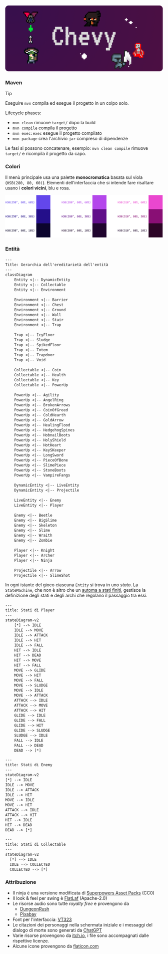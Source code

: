 ![banner](src/main/resources/banner-rounded.png)

### Maven

> [!TIP]
> Eseguire `mvn` compila ed esegue il progetto in un colpo solo.

Lifecycle phases:
  - `mvn clean` rimuove `target/` dopo la build
  - `mvn compile` compila il progetto
  - `mvn exec:exec` esegue il progetto compilato
  - `mvn package` crea l'archivio `jar` compreso di dipendenze

Le fasi si possono concatenare, esempio: `mvn clean compile` rimuove `target/` e ricompila il progetto da capo.

### Colori

Il menù principale usa una palette **monocromatica** basata sul viola (`HSB(280, 80, 60)`). Elementi dell'interfaccia che si intende fare risaltare usano i **colori vicini**, blu e rosa.

![Palette image](src/main/resources/style/palette.png)

### Entità

```mermaid
---
Title: Gerarchia dell'ereditarietà dell'entità
---
classDiagram
    Entity <|-- DynamicEntity
    Entity <|-- Collectable
    Entity <|-- Environment

    Environment <|-- Barrier
    Environment <|-- Chest
    Environment <|-- Ground
    Environment <|-- Wall
    Environment <|-- Stair
    Environment <|-- Trap

    Trap <|-- IcyFloor
    Trap <|-- Sludge
    Trap <|-- SpikedFloor
    Trap <|-- Totem
    Trap <|-- Trapdoor
    Trap <|-- Void

    Collectable <|-- Coin
    Collectable <|-- Health
    Collectable <|-- Key
    Collectable <|-- PowerUp

    PowerUp <|-- Agility
    PowerUp <|-- AngelRing
    PowerUp <|-- BrokenArrows
    PowerUp <|-- CoinOfGreed
    PowerUp <|-- ColdHearth
    PowerUp <|-- GoldArrow
    PowerUp <|-- HealingFlood
    PowerUp <|-- HedgehogSpines
    PowerUp <|-- HobnailBoots
    PowerUp <|-- HolyShield
    PowerUp <|-- HotHeart
    PowerUp <|-- KeySKeeper
    PowerUp <|-- LongSword
    PowerUp <|-- PieceOfBone
    PowerUp <|-- SlimePiece
    PowerUp <|-- StoneBoots
    PowerUp <|-- VampireFangs

    DynamicEntity <|-- LiveEntity
    DynamicEntity <|-- Projectile

    LiveEntity <|-- Enemy
    LiveEntity <|-- Player

    Enemy <|-- Beetle
    Enemy <|-- BigSlime
    Enemy <|-- Skeleton
    Enemy <|-- Slime
    Enemy <|-- Wraith
    Enemy <|-- Zombie

    Player <|-- Knight
    Player <|-- Archer
    Player <|-- Ninja

    Projectile <|-- Arrow
    Projectile <|-- SlimeShot
```



In ogni istante del gioco ciascuna `Entity` si trova in uno _stato_. La `StateMachine`, che non è altro che un [automa a stati finiti](https://it.wikipedia.org/wiki/Automa_a_stati_finiti), gestisce la definizione degli stati e degli archi che regolano il passaggio tra essi.

```mermaid
---
title: Stati di Player
---
stateDiagram-v2
    [*] --> IDLE
    IDLE --> MOVE
    IDLE --> ATTACK
    IDLE --> HIT
    IDLE --> FALL
    HIT --> IDLE
    HIT --> DEAD
    HIT --> MOVE
    HIT --> FALL
    MOVE --> GLIDE
    MOVE --> HIT
    MOVE --> FALL
    MOVE --> SLUDGE
    MOVE --> IDLE
    MOVE --> ATTACK
    ATTACK --> IDLE
    ATTACK --> MOVE
    ATTACK --> HIT
    GLIDE --> IDLE
    GLIDE --> FALL
    GLIDE --> HIT
    GLIDE --> SLUDGE
    SLUDGE --> IDLE
    FALL --> IDLE
    FALL --> DEAD
    DEAD --> [*]
```

```mermaid
---
title: Stati di Enemy
---
stateDiagram-v2
[*] --> IDLE
IDLE --> MOVE
IDLE --> ATTACK
IDLE --> HIT
MOVE --> IDLE
MOVE --> HIT
ATTACK --> IDLE
ATTACK --> HIT
HIT --> IDLE
HIT --> DEAD
DEAD --> [*]
```

```mermaid
---
title: Stati di Collectable
---
stateDiagram-v2
  [*] --> IDLE
  IDLE --> COLLECTED
  COLLECTED --> [*]
```


### Attribuzione

- Il ninja è una versione modificata di [Superpowers Asset Packs](https://github.com/sparklinlabs/superpowers-asset-packs) (CC0)
- Il look & feel per swing è [FlatLaf](https://www.formdev.com/flatlaf/) (Apache-2.0)
- Le risorse audio sono tutte _royalty free_ e provengono da
  - [DungeonRush](https://github.com/rapiz1/DungeonRush/tree/master/res/audio)
  - [Pixabay](https://pixabay.com/)
- Font per l'interfaccia: [VT323](https://fonts.google.com/specimen/VT323)
- Le citazioni dei personaggi nella schermata iniziale e i messaggi del dialogo di morte sono generati da [ChatGPT](https://chatgpt.com/)
- Varie risorse provengono da [itch.io](https://itch.io/gameView-assets), i file sono accompagnati dalle rispettive licenze.
- Alcune icone provengono da [flaticon.com](https://www.flaticon.com)
